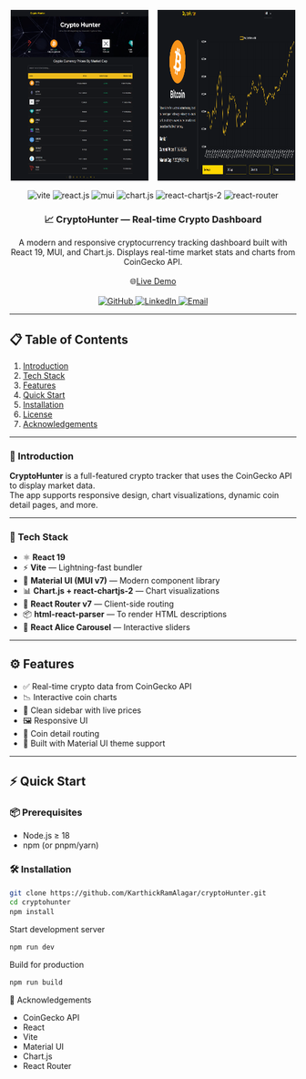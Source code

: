 <style>
  .hero-images {
    display: flex;
    flex-wrap: wrap;
    justify-content: center;
    gap: 1rem;
  }

  .hero-images img {
    width: 100%;
    max-width: 500px;
    height: 300px;
  }

  @media (min-width: 768px) {
    .hero-images {
      flex-direction: row;
    }
    .hero-images img {
      width: 48%;
    }
  }

  @media (max-width: 767px) {
    .hero-images {
      flex-direction: column;
    }
    .hero-images img {
      width: 100%;
    }
  }
</style>

<br/>
<div align="center">
<div class="hero-images">
  <img src="./public/Screen1.png" alt="Hero Image 1" />
  <img src="./public/Screen2.png" alt="Hero Image 2" />
</div>
  <br/>
  <div style={"margin-top:2px"}>
    <img src="https://img.shields.io/badge/-Vite-black?style=for-the-badge&logo=vite&logoColor=white&color=646CFF" alt="vite" />
    <img src="https://img.shields.io/badge/-React_19-black?style=for-the-badge&logo=react&logoColor=white&color=61DAFB" alt="react.js" />
    <img src="https://img.shields.io/badge/-MUI_7-black?style=for-the-badge&logo=mui&logoColor=white&color=007FFF" alt="mui" />
    <img src="https://img.shields.io/badge/-Chart.js-black?style=for-the-badge&logo=chartdotjs&logoColor=white&color=FF6384" alt="chart.js" />
    <img src="https://img.shields.io/badge/-React_ChartJS_2-black?style=for-the-badge&logo=react&logoColor=white&color=FF9F40" alt="react-chartjs-2" />
    <img src="https://img.shields.io/badge/-React_Router_7-black?style=for-the-badge&logo=reactrouter&logoColor=white&color=CA4245" alt="react-router" />
  </div>

  <h3 align="center">📈 CryptoHunter — Real-time Crypto Dashboard</h3>

  <div align="center">
    A modern and responsive cryptocurrency tracking dashboard built with React 19, MUI, and Chart.js. Displays real-time market stats and charts from CoinGecko API.
  </div>

  <br />
  <div align="center">
    🌐<a href="https://cryptohuntershub.netlify.app/">Live Demo</a>
  </div>

  <br />
  <div align="center">
    <a href="https://github.com/karthickramalagar">
      <img src="https://img.shields.io/badge/GitHub-KarthickRamAlagar-black?style=for-the-badge&logo=github" alt="GitHub" />
    </a>
    <a href="https://linkedin.com/in/karthickeyan-ramalagar-763404370/">
      <img src="https://img.shields.io/badge/LinkedIn-KarthickRamAlagar-blue?style=for-the-badge&logo=linkedin&logoColor=white" alt="LinkedIn" />
    </a>
    <a href="mailto:karthickramalagar@gmail.com">
      <img src="https://img.shields.io/badge/Email-karthickramalagar@gmail.com-red?style=for-the-badge&logo=gmail&logoColor=white" alt="Email" />
    </a>
  </div>
</div>

---

## 📋 Table of Contents

1. [Introduction](#-introduction)
2. [Tech Stack](#-tech-stack)
3. [Features](#-features)
4. [Quick Start](#-quick-start)
5. [Installation](#-installation)
6. [License](#-license)
7. [Acknowledgements](#-acknowledgements)

---

### 🚀 Introduction

**CryptoHunter** is a full-featured crypto tracker that uses the CoinGecko API to display market data.  
The app supports responsive design, chart visualizations, dynamic coin detail pages, and more.

---

### 🔧 Tech Stack

- ⚛ **React 19**
- ⚡ **Vite** — Lightning-fast bundler
- 🎨 **Material UI (MUI v7)** — Modern component library
- 📊 **Chart.js + react-chartjs-2** — Chart visualizations
- 🔄 **React Router v7** — Client-side routing
- 📦 **html-react-parser** — To render HTML descriptions
- 🛞 **React Alice Carousel** — Interactive sliders

---

## ⚙ Features

- ✅ Real-time crypto data from CoinGecko API
- 📉 Interactive coin charts
- 🧭 Clean sidebar with live prices
- 🖼 Responsive UI
- 📍 Coin detail routing
- 🌙 Built with Material UI theme support

---

## ⚡ Quick Start

### 📦 Prerequisites

- Node.js ≥ 18
- npm (or pnpm/yarn)

### 🛠️ Installation

```bash
git clone https://github.com/KarthickRamAlagar/cryptoHunter.git
cd cryptohunter
npm install
```

Start development server

```bash
npm run dev
```

Build for production

```bash
npm run build
```

🙏 Acknowledgements

- CoinGecko API
- React
- Vite
- Material UI
- Chart.js
- React Router
